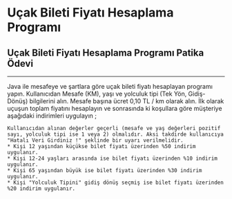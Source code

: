 # Uçak Bileti Fiyatı Hesaplama Programı

## Uçak Bileti Fiyatı Hesaplama Programı Patika Ödevi
---
Java ile mesafeye ve şartlara göre uçak bileti fiyatı hesaplayan programı yapın. Kullanıcıdan Mesafe (KM), yaşı ve yolculuk tipi (Tek Yön, Gidiş-Dönüş) bilgilerini alın. Mesafe başına ücret 0,10 TL / km olarak alın. İlk olarak uçuşun toplam fiyatını hesaplayın ve sonrasında ki koşullara göre müşteriye aşağıdaki indirimleri uygulayın ;

    Kullanıcıdan alınan değerler geçerli (mesafe ve yaş değerleri pozitif sayı, yolculuk tipi ise 1 veya 2) olmalıdır. Aksi takdirde kullanıcıya "Hatalı Veri Girdiniz !" şeklinde bir uyarı verilmelidir.
    * Kişi 12 yaşından küçükse bilet fiyatı üzerinden %50 indirim uygulanır.
    * Kişi 12-24 yaşları arasında ise bilet fiyatı üzerinden %10 indirim uygulanır.
    * Kişi 65 yaşından büyük ise bilet fiyatı üzerinden %30 indirim uygulanır.
    * Kişi "Yolculuk Tipini" gidiş dönüş seçmiş ise bilet fiyatı üzerinden %20 indirim uygulanır.